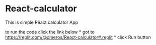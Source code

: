 # React-calculator

This is simple React calculator App 

to run the code click the link below
        * got to https://replit.com/@omeros/React-calculator#.replit
        * click Run button
